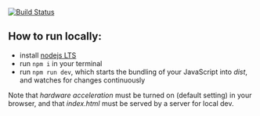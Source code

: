 [![Build Status](https://travis-ci.com/shaman-apprentice/byteAndPixel.svg?branch=master)](https://travis-ci.com/github/shaman-apprentice/byteAndPixel)

## How to run locally:

- install [nodejs LTS](https://nodejs.org/en/)
- run `npm i` in your terminal
- run `npm run dev`, which starts the bundling of your JavaScript into _dist_, and watches for changes continuously

Note that _hardware acceleration_ must be turned on (default setting) in your browser, and that _index.html_ must be served by a server for local dev.
